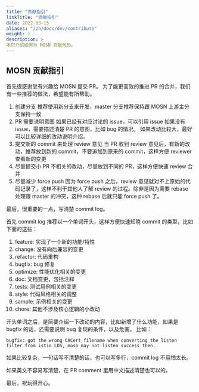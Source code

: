 ```yaml
---
title: "贡献指引"
linkTitle: "贡献指引"
date: 2022-03-15
aliases: "/zh/docs/dev/contribute"
weight: 1
description: >
本页介绍如何为 MOSN 贡献代码。
---
```


## MOSN 贡献指引

首先很感谢您有兴趣给 MOSN 提交 PR。
为了能更高效的推进 PR 的合并，我们有一些推荐的做法，希望能有所帮助。

1. 创建分支
   推荐使用新分支来开发，master 分支推荐保持跟 MOSN 上游主分支保持一致
2. PR 需要说明意图
   如果已经有对应讨论的 issue，可以引用 issue
   如果没有 issue，需要描述清楚 PR 的意图，比如 bug 的情况。
   如果改动比较大，最好可以比较详细的改动说明介绍。
3. 提交新的 commit 来处理 review 意见
   当 PR 收到 review 意见后，有新的改动，推荐放到新的 commit，不要追加到原来的 commit，这样方便 reviewer 查看新的变更
4. 尽量提交小 PR
   不相关的改动，尽量放到不同的 PR，这样方便快速 review 合并
5. 尽量减少 force push
   因为 force push 之后，review 意见就对不上原始的代码记录了，这样不利于其他人了解 review 的过程。除非是因为需要 rebase 处理跟 master 的冲突，这种 rebase 后就只能 force push 了。

最后，很重要的一点，写清楚 commit log。

首先 commit log 推荐以一个单词开头，这样方便快速知晓 commit 的类型，比如下面的这些：

1. feature: 实现了一个新的功能/特性
2. change: 没有向后兼容的变更
3. refactor: 代码重构
4. bugfix: bug 修复
5. optimize: 性能优化相关的变更
6. doc: 文档变更，包括注释
7. tests: 测试用例相关的变更
8. style: 代码风格相关的调整
9. sample: 示例相关的变更
10. chore: 其他不涉及核心逻辑的小改动

开头单词之后，是简要介绍一下改动的内容，比如新增了什么功能，如果是 bugfix 的话，还需要说明 bug 复现的条件，以及危害。
比如：

```
bugfix: got the wrong CACert filename when converting the listen filter from istio LDS, mosn may not listen success then.
```

如果比较复杂，一句话写不清楚的话，也可以写多行，commit log 不用怕太长。

如果英文不容易写清楚，在 PR comment 里用中文描述清楚也可以的。

最后，祝玩得开心。